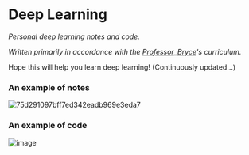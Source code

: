 # Deep Learning

*Personal deep learning notes and code.*

*Written primarily in accordance with the [Professor_Bryce](https://www.youtube.com/@csprof)'s curriculum.*

Hope this will help you learn deep learning!
(Continuously updated...)

### An example of notes
![75d291097bff7ed342eadb969e3eda7](https://github.com/user-attachments/assets/ba55a6f0-eac8-4d2c-9ac1-72eede7c2874)

### An example of code
![image](https://github.com/user-attachments/assets/821ac361-be94-4494-a7cd-0ccc453b1c15)
